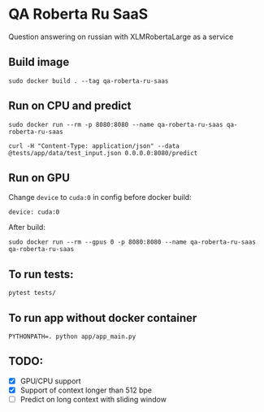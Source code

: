 # QA Roberta Ru SaaS
Question answering on russian with XLMRobertaLarge as a service

## Build image

```
sudo docker build . --tag qa-roberta-ru-saas
```

## Run on CPU and predict
```
sudo docker run --rm -p 8080:8080 --name qa-roberta-ru-saas qa-roberta-ru-saas

curl -H "Content-Type: application/json" --data @tests/app/data/test_input.json 0.0.0.0:8080/predict
```

## Run on GPU
Change `device` to `cuda:0` in config before docker build:
```
device: cuda:0
```
After build:
```
sudo docker run --rm --gpus 0 -p 8080:8080 --name qa-roberta-ru-saas qa-roberta-ru-saas
```


## To run tests:
```
pytest tests/
```

## To run app without docker container
```
PYTHONPATH=. python app/app_main.py
```

## TODO:

- [x] GPU/CPU support
- [x] Support of context longer than 512 bpe
- [ ] Predict on long context with sliding window
